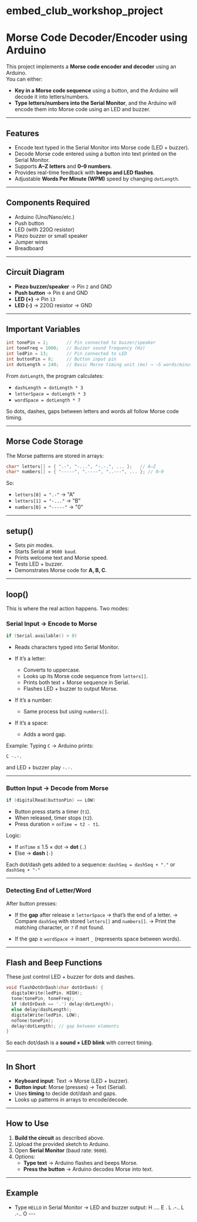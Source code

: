 # embed_club_workshop_project
# Morse Code Decoder/Encoder using Arduino

This project implements a **Morse code encoder and decoder** using an Arduino.  
You can either:
- **Key in a Morse code sequence** using a button, and the Arduino will decode it into letters/numbers.
- **Type letters/numbers into the Serial Monitor**, and the Arduino will encode them into Morse code using an LED and buzzer.

---

## Features
- Encode text typed in the Serial Monitor into Morse code (LED + buzzer).
- Decode Morse code entered using a button into text printed on the Serial Monitor.
- Supports **A–Z letters** and **0–9 numbers**.
- Provides real-time feedback with **beeps and LED flashes**.
- Adjustable **Words Per Minute (WPM)** speed by changing `dotLength`.

---

## Components Required
- Arduino (Uno/Nano/etc.)
- Push button
- LED (with 220Ω resistor)
- Piezo buzzer or small speaker
- Jumper wires
- Breadboard

---

## Circuit Diagram
- **Piezo buzzer/speaker** → Pin `2` and GND  
- **Push button** → Pin `8` and GND  
- **LED (+)** → Pin `13`  
- **LED (-)** → 220Ω resistor → GND  

---

## Important Variables

```cpp
int tonePin = 2;       // Pin connected to buzzer/speaker
int toneFreq = 1000;   // Buzzer sound frequency (Hz)
int ledPin = 13;       // Pin connected to LED
int buttonPin = 8;     // Button input pin
int dotLength = 240;   // Basic Morse timing unit (ms) → ~5 words/minute
```

From `dotLength`, the program calculates:

* `dashLength = dotLength * 3`
* `letterSpace = dotLength * 3`
* `wordSpace = dotLength * 7`

So dots, dashes, gaps between letters and words all follow Morse code timing.

---

## Morse Code Storage

The Morse patterns are stored in arrays:

```cpp
char* letters[] = { ".-", "-...", "-.-.", ... };   // A–Z
char* numbers[] = { "-----", ".----", "..---", ... }; // 0–9
```

So:

* `letters[0] = ".-"` → "A"
* `letters[1] = "-..."` → "B"
* `numbers[0] = "-----"` → "0"

---

## setup()

* Sets pin modes.
* Starts Serial at `9600 baud`.
* Prints welcome text and Morse speed.
* Tests LED + buzzer.
* Demonstrates Morse code for **A, B, C**.

---

## loop()

This is where the real action happens. Two modes:

### Serial Input → Encode to Morse

```cpp
if (Serial.available() > 0)
```

* Reads characters typed into Serial Monitor.
* If it’s a letter:

  * Converts to uppercase.
  * Looks up its Morse code sequence from `letters[]`.
  * Prints both text + Morse sequence in Serial.
  * Flashes LED + buzzer to output Morse.
* If it’s a number:

  * Same process but using `numbers[]`.
* If it’s a space:

  * Adds a word gap.

Example:
Typing `C` → Arduino prints:

```
C -.-.
```

and LED + buzzer play `-.-.`

---

### Button Input → Decode from Morse

```cpp
if (digitalRead(buttonPin) == LOW)
```

* Button press starts a timer (`t1`).
* When released, timer stops (`t2`).
* Press duration = `onTime = t2 - t1`.

Logic:

* If `onTime` ≤ 1.5 × dot → **dot** (`.`)
* Else → **dash** (`-`)

Each dot/dash gets added to a sequence:
`dashSeq = dashSeq + "."` or `dashSeq + "-"`

---

### Detecting End of Letter/Word

After button presses:

* If the **gap** after release ≥ `letterSpace` → that’s the end of a letter.
  → Compare `dashSeq` with stored `letters[]` and `numbers[]`.
  → Print the matching character, or `?` if not found.

* If the gap ≥ `wordSpace` → insert `_` (represents space between words).

---

## Flash and Beep Functions

These just control LED + buzzer for dots and dashes.

```cpp
void flashDotOrDash(char dotOrDash) {
  digitalWrite(ledPin, HIGH);
  tone(tonePin, toneFreq);
  if (dotOrDash == '.') delay(dotLength);
  else delay(dashLength);
  digitalWrite(ledPin, LOW);
  noTone(tonePin);
  delay(dotLength); // gap between elements
}
```

So each dot/dash is a **sound + LED blink** with correct timing.

---

## In Short

* **Keyboard input**: Text → Morse (LED + buzzer).
* **Button input**: Morse (presses) → Text (Serial).
* Uses **timing** to decide dot/dash and gaps.
* Looks up patterns in arrays to encode/decode.

---

## How to Use
1. **Build the circuit** as described above.
2. Upload the provided sketch to Arduino.
3. Open **Serial Monitor** (baud rate: `9600`).
4. Options:
   - **Type text** → Arduino flashes and beeps Morse.
   - **Press the button** → Arduino decodes Morse into text.

---

## Example
- Type `HELLO` in Serial Monitor → LED and buzzer output:
H ....
E .
L .-..
L .-..
O ---





